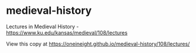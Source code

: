 # medieval-history
Lectures in Medieval History - https://www.ku.edu/kansas/medieval/108/lectures

View this copy at https://oneineight.github.io/medieval-history/108/lectures/
